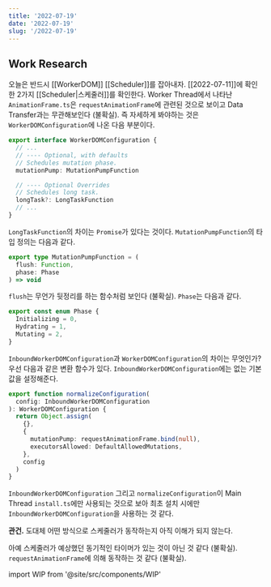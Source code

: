```yaml
---
title: '2022-07-19'
date: '2022-07-19'
slug: '/2022-07-19'
---
```


## Work Research

오늘은 반드시 [[WorkerDOM]] [[Scheduler]]를 잡아내자.
[[2022-07-11]]에 확인한 2가지 [[Scheduler|스케줄러]]를 확인한다.
Worker Thread에서 나타난 `AnimationFrame.ts`은 `requestAnimationFrame`에 관련된 것으로 보이고 Data Transfer과는 무관해보인다 (불확실).
즉 자세하게 봐야하는 것은 `WorkerDOMConfiguration`에 나온 다음 부분이다.

```ts
export interface WorkerDOMConfiguration {
  // ...
  // ---- Optional, with defaults
  // Schedules mutation phase.
  mutationPump: MutationPumpFunction

  // ---- Optional Overrides
  // Schedules long task.
  longTask?: LongTaskFunction
  // ...
}
```

`LongTaskFunction`의 차이는 `Promise`가 있다는 것이다.
`MutationPumpFunction`의 타입 정의는 다음과 같다.

```ts
export type MutationPumpFunction = (
  flush: Function,
  phase: Phase
) => void
```

`flush`는 무언가 뒷정리를 하는 함수처럼 보인다 (불확실).
`Phase`는 다음과 같다.

```ts
export const enum Phase {
  Initializing = 0,
  Hydrating = 1,
  Mutating = 2,
}
```

`InboundWorkerDOMConfiguration`과 `WorkerDOMConfiguration`의 차이는 무엇인가?
우선 다음과 같은 변환 함수가 있다.
`InboundWorkerDOMConfiguration`에는 없는 기본값을 설정해준다.

```ts
export function normalizeConfiguration(
  config: InboundWorkerDOMConfiguration
): WorkerDOMConfiguration {
  return Object.assign(
    {},
    {
      mutationPump: requestAnimationFrame.bind(null),
      executorsAllowed: DefaultAllowedMutations,
    },
    config
  )
}
```

`InboundWorkerDOMConfiguration` 그리고 `normalizeConfiguration`이 Main Thread `install.ts`에만 사용되는 것으로 보아 최초 설치 시에만 `InboundWorkerDOMConfiguration`을 사용하는 것 같다.

**관건.**
도대체 어떤 방식으로 스케줄러가 동작하는지 아직 이해가 되지 않는다.

아예 스케줄러가 예상했던 동기적인 타이머가 있는 것이 아닌 것 같다 (불확실).
`requestAnimationFrame`에 의해 동작하는 것 같다 (불확실).

import WIP from '@site/src/components/WIP'

<WIP />

